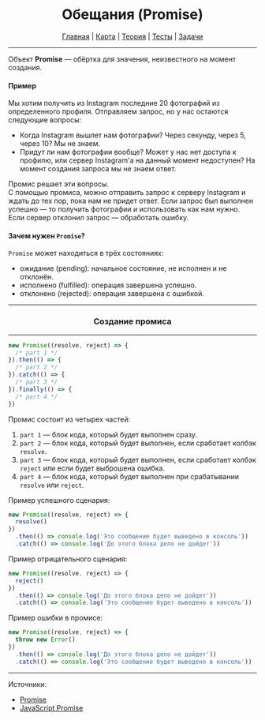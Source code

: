<div align="center">

# Обещания (Promise)

[Главная](https://github.com/dollaween/junior-roadmap/)
|
[Карта](/roadmap/README.md)
|
[Теория](/theory/README.md)
|
[Тесты](/tests/README.md)
|
[Задачи](/tasks/README.md)

</div>

---

Объект **Promise** — обёртка для значения, неизвестного на момент создания.

#### Пример

Мы хотим получить из Instagram последние 20 фотографий из определенного профиля. Отправляем запрос, но у нас остаются следующие вопросы:
- Когда Instagram вышлет нам фотографии? Через секунду, через 5, через 10? Мы не знаем.
- Придут ли нам фотографии вообще? Может у нас нет доступа к профилю, или сервер Instagram'а на данный момент недоступен? На момент создания запроса мы не знаем ответ.

Промис решает эти вопросы.  
С помощью промиса, можно отправить запрос к серверу Instagram и ждать до тех пор, пока нам не придет ответ. Если запрос был выполнен успешно — то получить фотографии и использовать как нам нужно. Если сервер отклонил запрос — обработать ошибку.

#### Зачем нужен `Promise`?

`Promise` может находиться в трёх состояниях:
- ожидание (pending): начальное состояние, не исполнен и не отклонён.
- исполнено (fulfilled): операция завершена успешно.
- отклонено (rejected): операция завершена с ошибкой.

---

<div align="center">

### Создание промиса

</div>

---

```js
new Promise((resolve, reject) => {
  /* part 1 */
}).then(() => {
  /* part 2 */
}).catch(() => {
  /* part 3 */
}).finally(() => {
  /* part 4 */
})
```

Промис состоит из четырех частей:
1. `part 1` — блок кода, который будет выполнен сразу.
2. `part 2` — блок кода, который будет выполнен, если сработает колбэк `resolve`.
3. `part 3` — блок кода, который будет выполнен, если сработает колбэк `reject` или если будет выброшена ошибка.
4. `part 4` — блок кода, который будет выполнен при срабатывании `resolve` или `reject`.

Пример успешного сценария:
```js
new Promise((resolve, reject) => {
  resolve()
})
  .then(() => console.log('Это сообщение будет выведено в консоль'))
  .catch(() => console.log('До этого блока дело не дойдет'))
```

Пример отрицательного сценария:
```js
new Promise((resolve, reject) => {
  reject()
})
  .then(() => console.log('До этого блока дело не дойдет'))
  .catch(() => console.log('Это сообщение будет выведено в консоль'))
```

Пример ошибки в промисе:
```js
new Promise((resolve, reject) => {
  throw new Error()
})
  .then(() => console.log('До этого блока дело не дойдет'))
  .catch(() => console.log('Это сообщение будет выведено в консоль'))
```

---

Источники:
- [Promise](https://learn.javascript.ru/promise)
- [JavaScript Promise](https://www.w3schools.com/js/js_promise.asp)
